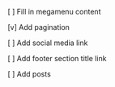 [ ] Fill in megamenu content

[v] Add pagination

[ ] Add social media link

[ ] Add footer section title link

[ ] Add posts